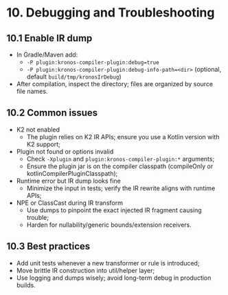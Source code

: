 # 10. Debugging and Troubleshooting

## 10.1 Enable IR dump

- In Gradle/Maven add:
  - `-P plugin:kronos-compiler-plugin:debug=true`
  - `-P plugin:kronos-compiler-plugin:debug-info-path=<dir>` (optional, default `build/tmp/kronosIrDebug`)
- After compilation, inspect the directory; files are organized by source file names.

## 10.2 Common issues

- K2 not enabled
  - The plugin relies on K2 IR APIs; ensure you use a Kotlin version with K2 support;
- Plugin not found or options invalid
  - Check `-Xplugin` and `plugin:kronos-compiler-plugin:*` arguments;
  - Ensure the plugin jar is on the compiler classpath (compileOnly or kotlinCompilerPluginClasspath);
- Runtime error but IR dump looks fine
  - Minimize the input in tests; verify the IR rewrite aligns with runtime APIs;
- NPE or ClassCast during IR transform
  - Use dumps to pinpoint the exact injected IR fragment causing trouble;
  - Harden for nullability/generic bounds/extension receivers.

## 10.3 Best practices

- Add unit tests whenever a new transformer or rule is introduced;
- Move brittle IR construction into util/helper layer;
- Use logging and dumps wisely; avoid long-term debug in production builds.
